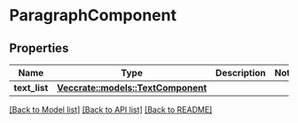 # ParagraphComponent

## Properties

Name | Type | Description | Notes
------------ | ------------- | ------------- | -------------
**text_list** | [**Vec<crate::models::TextComponent>**](TextComponent.md) |  | 

[[Back to Model list]](../README.md#documentation-for-models) [[Back to API list]](../README.md#documentation-for-api-endpoints) [[Back to README]](../README.md)


